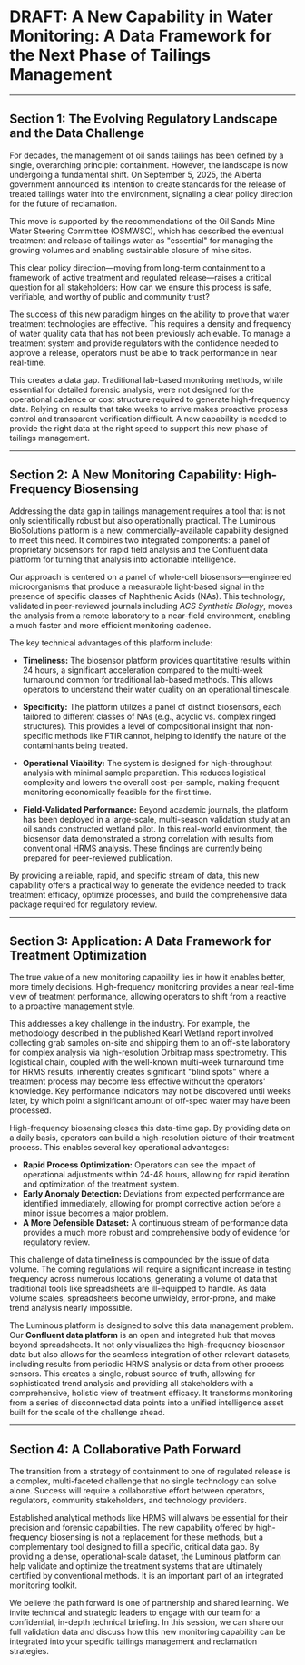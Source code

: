 # DRAFT: A New Capability in Water Monitoring: A Data Framework for the Next Phase of Tailings Management

---

## **Section 1: The Evolving Regulatory Landscape and the Data Challenge**

For decades, the management of oil sands tailings has been defined by a single, overarching principle: containment. However, the landscape is now undergoing a fundamental shift. On September 5, 2025, the Alberta government announced its intention to create standards for the release of treated tailings water into the environment, signaling a clear policy direction for the future of reclamation.

This move is supported by the recommendations of the Oil Sands Mine Water Steering Committee (OSMWSC), which has described the eventual treatment and release of tailings water as "essential" for managing the growing volumes and enabling sustainable closure of mine sites.

This clear policy direction—moving from long-term containment to a framework of active treatment and regulated release—raises a critical question for all stakeholders: How can we ensure this process is safe, verifiable, and worthy of public and community trust?

The success of this new paradigm hinges on the ability to prove that water treatment technologies are effective. This requires a density and frequency of water quality data that has not been previously achievable. To manage a treatment system and provide regulators with the confidence needed to approve a release, operators must be able to track performance in near real-time.

This creates a data gap. Traditional lab-based monitoring methods, while essential for detailed forensic analysis, were not designed for the operational cadence or cost structure required to generate high-frequency data. Relying on results that take weeks to arrive makes proactive process control and transparent verification difficult. A new capability is needed to provide the right data at the right speed to support this new phase of tailings management.

---

## **Section 2: A New Monitoring Capability: High-Frequency Biosensing**

Addressing the data gap in tailings management requires a tool that is not only scientifically robust but also operationally practical. The Luminous BioSolutions platform is a new, commercially-available capability designed to meet this need. It combines two integrated components: a panel of proprietary biosensors for rapid field analysis and the Confluent data platform for turning that analysis into actionable intelligence.

Our approach is centered on a panel of whole-cell biosensors—engineered microorganisms that produce a measurable light-based signal in the presence of specific classes of Naphthenic Acids (NAs). This technology, validated in peer-reviewed journals including *ACS Synthetic Biology*, moves the analysis from a remote laboratory to a near-field environment, enabling a much faster and more efficient monitoring cadence.

The key technical advantages of this platform include:

*   **Timeliness:** The biosensor platform provides quantitative results within 24 hours, a significant acceleration compared to the multi-week turnaround common for traditional lab-based methods. This allows operators to understand their water quality on an operational timescale.

*   **Specificity:** The platform utilizes a panel of distinct biosensors, each tailored to different classes of NAs (e.g., acyclic vs. complex ringed structures). This provides a level of compositional insight that non-specific methods like FTIR cannot, helping to identify the nature of the contaminants being treated.

*   **Operational Viability:** The system is designed for high-throughput analysis with minimal sample preparation. This reduces logistical complexity and lowers the overall cost-per-sample, making frequent monitoring economically feasible for the first time.

*   **Field-Validated Performance:** Beyond academic journals, the platform has been deployed in a large-scale, multi-season validation study at an oil sands constructed wetland pilot. In this real-world environment, the biosensor data demonstrated a strong correlation with results from conventional HRMS analysis. These findings are currently being prepared for peer-reviewed publication.

By providing a reliable, rapid, and specific stream of data, this new capability offers a practical way to generate the evidence needed to track treatment efficacy, optimize processes, and build the comprehensive data package required for regulatory review.

---

## **Section 3: Application: A Data Framework for Treatment Optimization**

The true value of a new monitoring capability lies in how it enables better, more timely decisions. High-frequency monitoring provides a near real-time view of treatment performance, allowing operators to shift from a reactive to a proactive management style.

This addresses a key challenge in the industry. For example, the methodology described in the published Kearl Wetland report involved collecting grab samples on-site and shipping them to an off-site laboratory for complex analysis via high-resolution Orbitrap mass spectrometry. This logistical chain, coupled with the well-known multi-week turnaround time for HRMS results, inherently creates significant "blind spots" where a treatment process may become less effective without the operators' knowledge. Key performance indicators may not be discovered until weeks later, by which point a significant amount of off-spec water may have been processed.

High-frequency biosensing closes this data-time gap. By providing data on a daily basis, operators can build a high-resolution picture of their treatment process. This enables several key operational advantages:

*   **Rapid Process Optimization:** Operators can see the impact of operational adjustments within 24-48 hours, allowing for rapid iteration and optimization of the treatment system.
*   **Early Anomaly Detection:** Deviations from expected performance are identified immediately, allowing for prompt corrective action before a minor issue becomes a major problem.
*   **A More Defensible Dataset:** A continuous stream of performance data provides a much more robust and comprehensive body of evidence for regulatory review.

This challenge of data timeliness is compounded by the issue of data volume. The coming regulations will require a significant increase in testing frequency across numerous locations, generating a volume of data that traditional tools like spreadsheets are ill-equipped to handle. As data volume scales, spreadsheets become unwieldy, error-prone, and make trend analysis nearly impossible.

The Luminous platform is designed to solve this data management problem. Our **Confluent data platform** is an open and integrated hub that moves beyond spreadsheets. It not only visualizes the high-frequency biosensor data but also allows for the seamless integration of other relevant datasets, including results from periodic HRMS analysis or data from other process sensors. This creates a single, robust source of truth, allowing for sophisticated trend analysis and providing all stakeholders with a comprehensive, holistic view of treatment efficacy. It transforms monitoring from a series of disconnected data points into a unified intelligence asset built for the scale of the challenge ahead.

---

## **Section 4: A Collaborative Path Forward**

The transition from a strategy of containment to one of regulated release is a complex, multi-faceted challenge that no single technology can solve alone. Success will require a collaborative effort between operators, regulators, community stakeholders, and technology providers.

Established analytical methods like HRMS will always be essential for their precision and forensic capabilities. The new capability offered by high-frequency biosensing is not a replacement for these methods, but a complementary tool designed to fill a specific, critical data gap. By providing a dense, operational-scale dataset, the Luminous platform can help validate and optimize the treatment systems that are ultimately certified by conventional methods. It is an important part of an integrated monitoring toolkit.

We believe the path forward is one of partnership and shared learning. We invite technical and strategic leaders to engage with our team for a confidential, in-depth technical briefing. In this session, we can share our full validation data and discuss how this new monitoring capability can be integrated into your specific tailings management and reclamation strategies.
